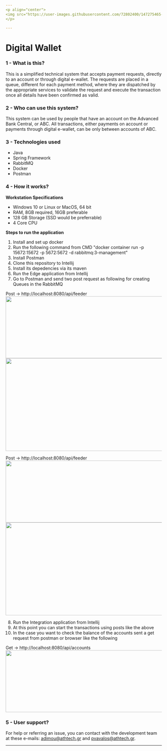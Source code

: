 ```yaml
---
<p align="center">
<img src="https://user-images.githubusercontent.com/72802400/147275465-1f5697db-9a94-41ce-ae6b-adb3ba692b73.png" width="300" height="75" align="center"><img src="https://user-images.githubusercontent.com/72802400/147275444-8cb56c06-df1d-45cf-ac0f-3979f0c866f4.png" width="400" height="75" align="center">
</p>

---
```

# Digital Wallet

### 1 - What is this?
This is a simplified technical system that accepts payment requests, directly to an account or through digital e-wallet. The requests are placed in a queue, different for each payment method, where they are dispatched by the appropriate services to validate the request and execute the transaction once all details have been confirmed as valid.

### 2 - Who can use this system?  
This system can be used by people that have an account on the Advanced Bank Central, or ABC. All transactions, either payments on account or payments through digital e-wallet, can be only between accounts of ABC.

### 3 - Technologies used  
* Java
* Spring Framework
* RabbitMQ
* Docker
* Postman

### 4 - How it works?

**Workstation Specifications**
- Windows 10 or Linux or MacOS, 64 bit
- RAM, 8GB required, 16GB preferable
- 128 GB Storage (SSD would be preferrable)
- 4 Core CPU

**Steps to run the application**

1. Install and set up docker
2. Run the following command from CMD "docker container run -p 15672:15672 -p 5672:5672 -d rabbitmq:3-management"
3. Install Postman
4. Clone this repository to Intellij
5. Install its depedencies via its maven
6. Run the Edge application from Intellij 
7. Go to Postman and send two post request as following for creating Queues in the RabbitMQ<br />

Post -> http://localhost:8080/api/feeder<br />
<img src="https://user-images.githubusercontent.com/72802400/147349518-f6a6902d-29a6-45e3-bdf3-71d7cb989280.png" width="600" height="200"><img src="https://user-images.githubusercontent.com/72802400/147349905-36447b99-c03a-48c3-8647-f5be13938606.png" width="600" height="300">


Post -> http://localhost:8080/api/feeder<br />
<img src="https://user-images.githubusercontent.com/72802400/147349518-f6a6902d-29a6-45e3-bdf3-71d7cb989280.png" width="600" height="200"><img src="https://user-images.githubusercontent.com/72802400/147350054-b6f80c12-5822-4df0-a9fa-e8a48881e1b9.png" width="600" height="300">

8. Run the Integration application from Intellij 
9. At this point you can start the transactions using posts like the above
10. In the case you want to check the balance of the accounts sent a get request from postman or browser like the following

Get -> http://localhost:8080/api/accounts<br />
<img src="https://user-images.githubusercontent.com/72802400/147350401-2aef3773-037e-4a41-9863-b9777993e50b.png" width="600" height="200">

### 5 - User support?  
For help or referring an issue, you can contact with the development team at these e-mails: adimou@athtech.gr and pvavalos@athtech.gr.
	
---
